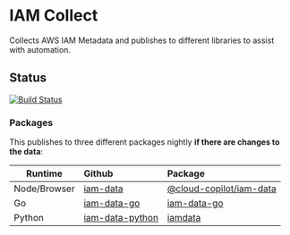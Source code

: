# IAM Collect
Collects AWS IAM Metadata and publishes to different libraries to assist with automation.

## Status
[![Build Status](https://github.com/cloud-copilot/iam-collect/actions/workflows/update-packages.yml/badge.svg)](https://github.com/cloud-copilot/iam-collect/actions/workflows/update-packages.yml)

### Packages
This publishes to three different packages nightly **if there are changes to the data**:

|Runtime|Github|Package|
|----------|:--------|:---------|
|Node/Browser|[iam-data](https://github.com/cloud-copilot/iam-data)| [@cloud-copilot/iam-data](https://www.npmjs.com/package/@cloud-copilot/iam-data)|
|Go|[iam-data-go](https://github.com/cloud-copilot/iam-data-go)|[iam-data-go](https://pkg.go.dev/github.com/cloud-copilot/iam-data-go/iamdata)|
|Python|[iam-data-python](https://github.com/cloud-copilot/iam-data-python)|[iamdata](https://pypi.org/project/iamdata/)|

